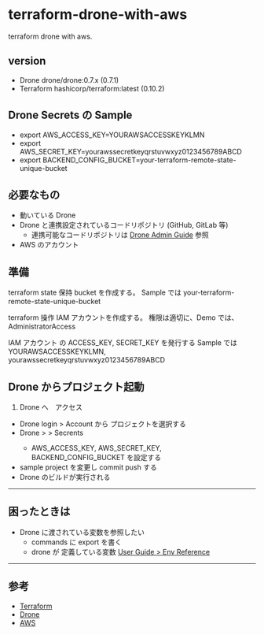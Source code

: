 # terraform-drone-with-aws
terraform drone with aws.

## version
- Drone drone/drone:0.7.x (0.7.1)
- Terraform hashicorp/terraform:latest (0.10.2)

## Drone Secrets の Sample
- export AWS_ACCESS_KEY=YOURAWSACCESSKEYKLMN
- export AWS_SECRET_KEY=yourawssecretkeyqrstuvwxyz0123456789ABCD
- export BACKEND_CONFIG_BUCKET=your-terraform-remote-state-unique-bucket

## 必要なもの
- 動いている Drone
- Drone と連携設定されているコードリポジトリ (GitHub, GitLab 等)
  - 連携可能なコードリポジトリは [Drone Admin Guide](http://readme.drone.io/admin/) 参照
- AWS のアカウント

## 準備
terraform state 保持 bucket を作成する。
Sample では your-terraform-remote-state-unique-bucket

terraform 操作 IAM アカウントを作成する。
権限は適切に、Demo では、 AdministratorAccess

IAM アカウント の ACCESS_KEY, SECRET_KEY を発行する
Sample では YOURAWSACCESSKEYKLMN, yourawssecretkeyqrstuvwxyz0123456789ABCD

## Drone からプロジェクト起動
1. Drone へ　アクセス
- Drone login > Account から プロジェクトを選択する
- Drone > <your project> > Secrents
  - AWS_ACCESS_KEY, AWS_SECRET_KEY, BACKEND_CONFIG_BUCKET を設定する
- sample project を変更し commit push する
- Drone のビルドが実行される

---

## 困ったときは
- Drone に渡されている変数を参照したい
  - commands に export を書く
  - drone が 定義している変数 [User Guide > Env Reference](http://readme.drone.io/usage/environment-reference/)

---

## 参考
- [Terraform](https://www.terraform.io/)
- [Drone](http://docs.drone.io/)
- [AWS](https://aws.amazon.com/jp/)
